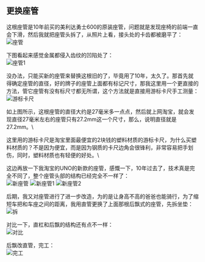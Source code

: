 ## 更换座管
这根座管是10年前买的美利达勇士600的原装座管，问题就是发现座椅的前端一直会下滑，然后我就把座管头拆了，从照片上看，接头处的卡齿都被磨平了：\
![座管](../images/0-维修自行车/12-更换座管/座管.webp)

下图看起来感觉金属都侵入齿纹的凹陷处了：\
![座管1](../images/0-维修自行车/12-更换座管/座管1.webp)

没办法，只能买新的座管来替换这根旧的了，毕竟用了10年，太久了。那首先就得确定座管的直径，好的牌子的座管上面都有标记尺寸，那我这里用一个更直接的方法，管它座管有没有标尺寸都无所谓，这个方法就是直接用游标卡尺手工测量：\
![游标卡尺](../images/0-维修自行车/12-更换座管/游标卡尺.webp)

如上图所示，这根座管的直径大约是27毫米多一点点，然后就上网淘宝，就会发现直径27毫米左右的座管只有27.2mm这一个尺寸，那么，说明直径就是27.2mm。\

这里用的游标卡尺是淘宝里面最便宜的2块钱的塑料材质的游标卡尺，为什么买塑料材质的？不是因为便宜，而是因为钢质的卡尺边角会很锋利，非常容易把手划伤，同时，塑料材质也有轻便的好处。\

这边再放一下我淘宝的UNO的新款的座管，感慨一下，10年过去了，技术真是完全不同了，整个座管头部的结构已经完全不一样了：\
![新座管](../images/0-维修自行车/12-更换座管/新座管.webp)
![新座管1](../images/0-维修自行车/12-更换座管/新座管1.webp)
![新座管2](../images/0-维修自行车/12-更换座管/新座管2.webp)

后期，我又对座管进行了进一步改造，为的是让身高不高的爸爸也能骑行，为了缩短车把和车座之间的距离，我用直管更换了上面那根后飘式的座管，先拆坐垫：\
![拆](../images/0-维修自行车/12-更换座管/拆.webp)

对比一下，直杠和后飘的结构还有点不一样：\
![对比](../images/0-维修自行车/12-更换座管/对比.webp)

后飘改直管，完工：\
![完工](../images/0-维修自行车/12-更换座管/完工.webp)